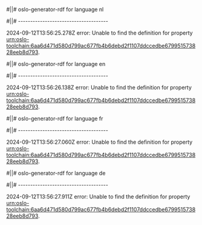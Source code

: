 #||# oslo-generator-rdf for language nl  

#||# -------------------------------------  

2024-09-12T13:56:25.278Z error: Unable to find the definition for property [urn:oslo-toolchain:6aa6d471d580d799ac677fb4b6debd2f1107ddccedbe679951573828eeb8d793](all-cultureel-erfgoed.jsonld#L9537).

#||# oslo-generator-rdf for language en  

#||# -------------------------------------  

2024-09-12T13:56:26.138Z error: Unable to find the definition for property [urn:oslo-toolchain:6aa6d471d580d799ac677fb4b6debd2f1107ddccedbe679951573828eeb8d793](all-cultureel-erfgoed.jsonld#L9537).

#||# oslo-generator-rdf for language fr  

#||# -------------------------------------  

2024-09-12T13:56:27.060Z error: Unable to find the definition for property [urn:oslo-toolchain:6aa6d471d580d799ac677fb4b6debd2f1107ddccedbe679951573828eeb8d793](all-cultureel-erfgoed.jsonld#L9537).

#||# oslo-generator-rdf for language de  

#||# -------------------------------------  

2024-09-12T13:56:27.911Z error: Unable to find the definition for property [urn:oslo-toolchain:6aa6d471d580d799ac677fb4b6debd2f1107ddccedbe679951573828eeb8d793](all-cultureel-erfgoed.jsonld#L9537).


